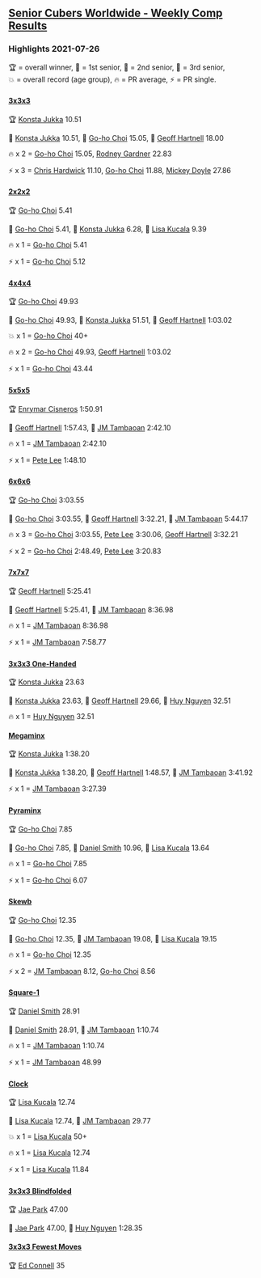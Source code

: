 <style>table {white-space: nowrap;}</style>
<link rel="stylesheet" type="text/css" href="/scw-comp/css/flags.css" />

## [Senior Cubers Worldwide - Weekly Comp Results](/scw-comp/results/)
### Highlights 2021-07-26

<span style="white-space: nowrap;">🏆 = overall winner</span>, <span style="white-space: nowrap;">🥇 = 1st senior</span>, <span style="white-space: nowrap;">🥈 = 2nd senior</span>, <span style="white-space: nowrap;">🥉 = 3rd senior</span>, <span style="white-space: nowrap;">💥 = overall record (age group)</span>, <span style="white-space: nowrap;">🔥 = PR average</span>, <span style="white-space: nowrap;">⚡ = PR single</span>.

#### [3x3x3](333.md)

<span style="white-space: nowrap;">🏆 [Konsta Jukka](../../persons/konsta_jukka/333.md) 10.51</span>

<span style="white-space: nowrap;">🥇 [Konsta Jukka](../../persons/konsta_jukka/333.md) 10.51</span>, <span style="white-space: nowrap;">🥈 [Go-ho Choi](../../persons/go_ho_choi/333.md) 15.05</span>, <span style="white-space: nowrap;">🥉 [Geoff Hartnell](../../persons/geoff_hartnell/333.md) 18.00</span>

🔥 x 2 = <span style="white-space: nowrap;">[Go-ho Choi](../../persons/go_ho_choi/333.md) 15.05</span>, <span style="white-space: nowrap;">[Rodney Gardner](../../persons/rodney_gardner/333.md) 22.83</span>

⚡ x 3 = <span style="white-space: nowrap;">[Chris Hardwick](../../persons/chris_hardwick/333.md) 11.10</span>, <span style="white-space: nowrap;">[Go-ho Choi](../../persons/go_ho_choi/333.md) 11.88</span>, <span style="white-space: nowrap;">[Mickey Doyle](../../persons/mickey_doyle/333.md) 27.86</span>

#### [2x2x2](222.md)

<span style="white-space: nowrap;">🏆 [Go-ho Choi](../../persons/go_ho_choi/222.md) 5.41</span>

<span style="white-space: nowrap;">🥇 [Go-ho Choi](../../persons/go_ho_choi/222.md) 5.41</span>, <span style="white-space: nowrap;">🥈 [Konsta Jukka](../../persons/konsta_jukka/222.md) 6.28</span>, <span style="white-space: nowrap;">🥉 [Lisa Kucala](../../persons/lisa_kucala/222.md) 9.39</span>

🔥 x 1 = <span style="white-space: nowrap;">[Go-ho Choi](../../persons/go_ho_choi/222.md) 5.41</span>

⚡ x 1 = <span style="white-space: nowrap;">[Go-ho Choi](../../persons/go_ho_choi/222.md) 5.12</span>

#### [4x4x4](444.md)

<span style="white-space: nowrap;">🏆 [Go-ho Choi](../../persons/go_ho_choi/444.md) 49.93</span>

<span style="white-space: nowrap;">🥇 [Go-ho Choi](../../persons/go_ho_choi/444.md) 49.93</span>, <span style="white-space: nowrap;">🥈 [Konsta Jukka](../../persons/konsta_jukka/444.md) 51.51</span>, <span style="white-space: nowrap;">🥉 [Geoff Hartnell](../../persons/geoff_hartnell/444.md) 1:03.02</span>

💥 x 1 = <span style="white-space: nowrap;">[Go-ho Choi](../../persons/go_ho_choi/444.md) 40+</span>

🔥 x 2 = <span style="white-space: nowrap;">[Go-ho Choi](../../persons/go_ho_choi/444.md) 49.93</span>, <span style="white-space: nowrap;">[Geoff Hartnell](../../persons/geoff_hartnell/444.md) 1:03.02</span>

⚡ x 1 = <span style="white-space: nowrap;">[Go-ho Choi](../../persons/go_ho_choi/444.md) 43.44</span>

#### [5x5x5](555.md)

<span style="white-space: nowrap;">🏆 [Enrymar Cisneros](../../persons/enrymar_cisneros/555.md) 1:50.91</span>

<span style="white-space: nowrap;">🥇 [Geoff Hartnell](../../persons/geoff_hartnell/555.md) 1:57.43</span>, <span style="white-space: nowrap;">🥈 [JM Tambaoan](../../persons/jm_tambaoan/555.md) 2:42.10</span>

🔥 x 1 = <span style="white-space: nowrap;">[JM Tambaoan](../../persons/jm_tambaoan/555.md) 2:42.10</span>

⚡ x 1 = <span style="white-space: nowrap;">[Pete Lee](../../persons/pete_lee/555.md) 1:48.10</span>

#### [6x6x6](666.md)

<span style="white-space: nowrap;">🏆 [Go-ho Choi](../../persons/go_ho_choi/666.md) 3:03.55</span>

<span style="white-space: nowrap;">🥇 [Go-ho Choi](../../persons/go_ho_choi/666.md) 3:03.55</span>, <span style="white-space: nowrap;">🥈 [Geoff Hartnell](../../persons/geoff_hartnell/666.md) 3:32.21</span>, <span style="white-space: nowrap;">🥉 [JM Tambaoan](../../persons/jm_tambaoan/666.md) 5:44.17</span>

🔥 x 3 = <span style="white-space: nowrap;">[Go-ho Choi](../../persons/go_ho_choi/666.md) 3:03.55</span>, <span style="white-space: nowrap;">[Pete Lee](../../persons/pete_lee/666.md) 3:30.06</span>, <span style="white-space: nowrap;">[Geoff Hartnell](../../persons/geoff_hartnell/666.md) 3:32.21</span>

⚡ x 2 = <span style="white-space: nowrap;">[Go-ho Choi](../../persons/go_ho_choi/666.md) 2:48.49</span>, <span style="white-space: nowrap;">[Pete Lee](../../persons/pete_lee/666.md) 3:20.83</span>

#### [7x7x7](777.md)

<span style="white-space: nowrap;">🏆 [Geoff Hartnell](../../persons/geoff_hartnell/777.md) 5:25.41</span>

<span style="white-space: nowrap;">🥇 [Geoff Hartnell](../../persons/geoff_hartnell/777.md) 5:25.41</span>, <span style="white-space: nowrap;">🥈 [JM Tambaoan](../../persons/jm_tambaoan/777.md) 8:36.98</span>

🔥 x 1 = <span style="white-space: nowrap;">[JM Tambaoan](../../persons/jm_tambaoan/777.md) 8:36.98</span>

⚡ x 1 = <span style="white-space: nowrap;">[JM Tambaoan](../../persons/jm_tambaoan/777.md) 7:58.77</span>

#### [3x3x3 One-Handed](333oh.md)

<span style="white-space: nowrap;">🏆 [Konsta Jukka](../../persons/konsta_jukka/333oh.md) 23.63</span>

<span style="white-space: nowrap;">🥇 [Konsta Jukka](../../persons/konsta_jukka/333oh.md) 23.63</span>, <span style="white-space: nowrap;">🥈 [Geoff Hartnell](../../persons/geoff_hartnell/333oh.md) 29.66</span>, <span style="white-space: nowrap;">🥉 [Huy Nguyen](../../persons/huy_nguyen/333oh.md) 32.51</span>

🔥 x 1 = <span style="white-space: nowrap;">[Huy Nguyen](../../persons/huy_nguyen/333oh.md) 32.51</span>

#### [Megaminx](minx.md)

<span style="white-space: nowrap;">🏆 [Konsta Jukka](../../persons/konsta_jukka/minx.md) 1:38.20</span>

<span style="white-space: nowrap;">🥇 [Konsta Jukka](../../persons/konsta_jukka/minx.md) 1:38.20</span>, <span style="white-space: nowrap;">🥈 [Geoff Hartnell](../../persons/geoff_hartnell/minx.md) 1:48.57</span>, <span style="white-space: nowrap;">🥉 [JM Tambaoan](../../persons/jm_tambaoan/minx.md) 3:41.92</span>

⚡ x 1 = <span style="white-space: nowrap;">[JM Tambaoan](../../persons/jm_tambaoan/minx.md) 3:27.39</span>

#### [Pyraminx](pyram.md)

<span style="white-space: nowrap;">🏆 [Go-ho Choi](../../persons/go_ho_choi/pyram.md) 7.85</span>

<span style="white-space: nowrap;">🥇 [Go-ho Choi](../../persons/go_ho_choi/pyram.md) 7.85</span>, <span style="white-space: nowrap;">🥈 [Daniel Smith](../../persons/daniel_smith/pyram.md) 10.96</span>, <span style="white-space: nowrap;">🥉 [Lisa Kucala](../../persons/lisa_kucala/pyram.md) 13.64</span>

🔥 x 1 = <span style="white-space: nowrap;">[Go-ho Choi](../../persons/go_ho_choi/pyram.md) 7.85</span>

⚡ x 1 = <span style="white-space: nowrap;">[Go-ho Choi](../../persons/go_ho_choi/pyram.md) 6.07</span>

#### [Skewb](skewb.md)

<span style="white-space: nowrap;">🏆 [Go-ho Choi](../../persons/go_ho_choi/skewb.md) 12.35</span>

<span style="white-space: nowrap;">🥇 [Go-ho Choi](../../persons/go_ho_choi/skewb.md) 12.35</span>, <span style="white-space: nowrap;">🥈 [JM Tambaoan](../../persons/jm_tambaoan/skewb.md) 19.08</span>, <span style="white-space: nowrap;">🥉 [Lisa Kucala](../../persons/lisa_kucala/skewb.md) 19.15</span>

🔥 x 1 = <span style="white-space: nowrap;">[Go-ho Choi](../../persons/go_ho_choi/skewb.md) 12.35</span>

⚡ x 2 = <span style="white-space: nowrap;">[JM Tambaoan](../../persons/jm_tambaoan/skewb.md) 8.12</span>, <span style="white-space: nowrap;">[Go-ho Choi](../../persons/go_ho_choi/skewb.md) 8.56</span>

#### [Square-1](sq1.md)

<span style="white-space: nowrap;">🏆 [Daniel Smith](../../persons/daniel_smith/sq1.md) 28.91</span>

<span style="white-space: nowrap;">🥇 [Daniel Smith](../../persons/daniel_smith/sq1.md) 28.91</span>, <span style="white-space: nowrap;">🥈 [JM Tambaoan](../../persons/jm_tambaoan/sq1.md) 1:10.74</span>

🔥 x 1 = <span style="white-space: nowrap;">[JM Tambaoan](../../persons/jm_tambaoan/sq1.md) 1:10.74</span>

⚡ x 1 = <span style="white-space: nowrap;">[JM Tambaoan](../../persons/jm_tambaoan/sq1.md) 48.99</span>

#### [Clock](clock.md)

<span style="white-space: nowrap;">🏆 [Lisa Kucala](../../persons/lisa_kucala/clock.md) 12.74</span>

<span style="white-space: nowrap;">🥇 [Lisa Kucala](../../persons/lisa_kucala/clock.md) 12.74</span>, <span style="white-space: nowrap;">🥈 [JM Tambaoan](../../persons/jm_tambaoan/clock.md) 29.77</span>

💥 x 1 = <span style="white-space: nowrap;">[Lisa Kucala](../../persons/lisa_kucala/clock.md) 50+</span>

🔥 x 1 = <span style="white-space: nowrap;">[Lisa Kucala](../../persons/lisa_kucala/clock.md) 12.74</span>

⚡ x 1 = <span style="white-space: nowrap;">[Lisa Kucala](../../persons/lisa_kucala/clock.md) 11.84</span>

#### [3x3x3 Blindfolded](333bf.md)

<span style="white-space: nowrap;">🏆 [Jae Park](../../persons/jae_park/333bf.md) 47.00</span>

<span style="white-space: nowrap;">🥇 [Jae Park](../../persons/jae_park/333bf.md) 47.00</span>, <span style="white-space: nowrap;">🥈 [Huy Nguyen](../../persons/huy_nguyen/333bf.md) 1:28.35</span>

#### [3x3x3 Fewest Moves](333fm.md)

<span style="white-space: nowrap;">🏆 [Ed Connell](../../persons/ed_connell/333fm.md) 35</span>


<!-- Global site tag (gtag.js) - Google Analytics -->
<script async src="https://www.googletagmanager.com/gtag/js?id=UA-86348435-3"></script>
<script>window.dataLayer = window.dataLayer || []; function gtag() {dataLayer.push(arguments);} gtag('js', new Date()); gtag('config', 'UA-86348435-3');</script>
